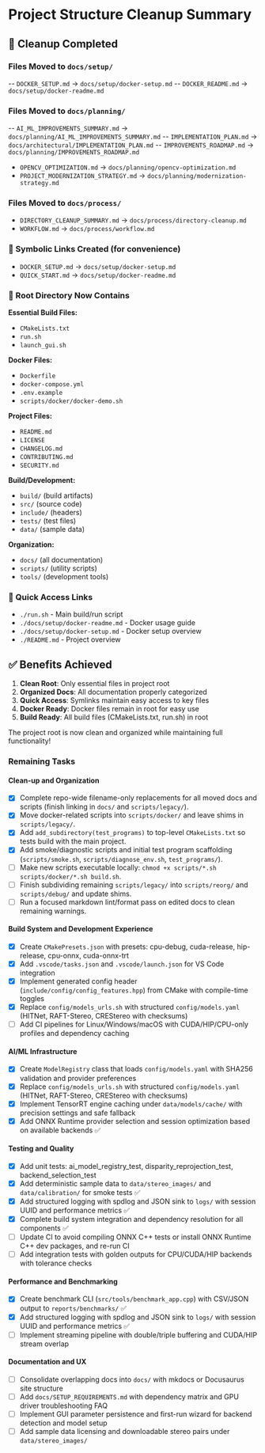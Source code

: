 # Project Structure Cleanup Summary

## 🎯 Cleanup Completed

### Files Moved to `docs/setup/`

-- `DOCKER_SETUP.md` → `docs/setup/docker-setup.md`
-- `DOCKER_README.md` → `docs/setup/docker-readme.md`

### Files Moved to `docs/planning/`

-- `AI_ML_IMPROVEMENTS_SUMMARY.md` → `docs/planning/AI_ML_IMPROVEMENTS_SUMMARY.md`
-- `IMPLEMENTATION_PLAN.md` → `docs/architectural/IMPLEMENTATION_PLAN.md`
-- `IMPROVEMENTS_ROADMAP.md` → `docs/planning/IMPROVEMENTS_ROADMAP.md`

- `OPENCV_OPTIMIZATION.md` → `docs/planning/opencv-optimization.md`
- `PROJECT_MODERNIZATION_STRATEGY.md` → `docs/planning/modernization-strategy.md`

### Files Moved to `docs/process/`

- `DIRECTORY_CLEANUP_SUMMARY.md` → `docs/process/directory-cleanup.md`
- `WORKFLOW.md` → `docs/process/workflow.md`

### 🔗 Symbolic Links Created (for convenience)

- `DOCKER_SETUP.md` → `docs/setup/docker-setup.md`
- `QUICK_START.md` → `docs/setup/docker-readme.md`

### 📁 Root Directory Now Contains

**Essential Build Files:**

- `CMakeLists.txt`
- `run.sh`
- `launch_gui.sh`

**Docker Files:**

- `Dockerfile`
- `docker-compose.yml`
- `.env.example`
- `scripts/docker/docker-demo.sh`

**Project Files:**

- `README.md`
- `LICENSE`
- `CHANGELOG.md`
- `CONTRIBUTING.md`
- `SECURITY.md`

**Build/Development:**

- `build/` (build artifacts)
- `src/` (source code)
- `include/` (headers)
- `tests/` (test files)
- `data/` (sample data)

**Organization:**

- `docs/` (all documentation)
- `scripts/` (utility scripts)
- `tools/` (development tools)

### 🚀 Quick Access Links

- `./run.sh` - Main build/run script
- `./docs/setup/docker-readme.md` - Docker usage guide
- `./docs/setup/docker-setup.md` - Docker setup overview
- `./README.md` - Project overview

## ✅ Benefits Achieved

1. **Clean Root**: Only essential files in project root
2. **Organized Docs**: All documentation properly categorized
3. **Quick Access**: Symlinks maintain easy access to key files
4. **Docker Ready**: Docker files remain in root for easy use
5. **Build Ready**: All build files (CMakeLists.txt, run.sh) in root

The project root is now clean and organized while maintaining full functionality!

### Remaining Tasks

#### Clean-up and Organization

- [x] Complete repo-wide filename-only replacements for all moved docs and scripts (finish linking in `docs/` and `scripts/legacy/`).
- [x] Move docker-related scripts into `scripts/docker/` and leave shims in `scripts/legacy/`.
- [x] Add `add_subdirectory(test_programs)` to top-level `CMakeLists.txt` so tests build with the main project.
- [x] Add smoke/diagnostic scripts and initial test program scaffolding (`scripts/smoke.sh`, `scripts/diagnose_env.sh`, `test_programs/`).
- [ ] Make new scripts executable locally: `chmod +x scripts/*.sh scripts/docker/*.sh build.sh`.
- [ ] Finish subdividing remaining `scripts/legacy/` into `scripts/reorg/` and `scripts/debug/` and update shims.
- [ ] Run a focused markdown lint/format pass on edited docs to clean remaining warnings.

#### Build System and Development Experience

- [x] Create `CMakePresets.json` with presets: cpu-debug, cuda-release, hip-release, cpu-onnx, cuda-onnx-trt
- [x] Add `.vscode/tasks.json` and `.vscode/launch.json` for VS Code integration
- [x] Implement generated config header (`include/config/config_features.hpp`) from CMake with compile-time toggles
- [x] Replace `config/models_urls.sh` with structured `config/models.yaml` (HITNet, RAFT-Stereo, CREStereo with checksums)
- [ ] Add CI pipelines for Linux/Windows/macOS with CUDA/HIP/CPU-only profiles and dependency caching

#### AI/ML Infrastructure

- [x] Create `ModelRegistry` class that loads `config/models.yaml` with SHA256 validation and provider preferences
- [x] Replace `config/models_urls.sh` with structured `config/models.yaml` (HITNet, RAFT-Stereo, CREStereo with checksums)
- [x] Implement TensorRT engine caching under `data/models/cache/` with precision settings and safe fallback
- [x] Add ONNX Runtime provider selection and session optimization based on available backends ✅

#### Testing and Quality

- [x] Add unit tests: ai_model_registry_test, disparity_reprojection_test, backend_selection_test
- [x] Add deterministic sample data to `data/stereo_images/` and `data/calibration/` for smoke tests ✅
- [x] Add structured logging with spdlog and JSON sink to `logs/` with session UUID and performance metrics ✅
- [x] Complete build system integration and dependency resolution for all components ✅
- [ ] Update CI to avoid compiling ONNX C++ tests or install ONNX Runtime C++ dev packages, and re-run CI
- [ ] Add integration tests with golden outputs for CPU/CUDA/HIP backends with tolerance checks

#### Performance and Benchmarking

- [x] Create benchmark CLI (`src/tools/benchmark_app.cpp`) with CSV/JSON output to `reports/benchmarks/` ✅
- [x] Add structured logging with spdlog and JSON sink to `logs/` with session UUID and performance metrics ✅
- [ ] Implement streaming pipeline with double/triple buffering and CUDA/HIP stream overlap

#### Documentation and UX

- [ ] Consolidate overlapping docs into `docs/` with mkdocs or Docusaurus site structure
- [ ] Add `docs/SETUP_REQUIREMENTS.md` with dependency matrix and GPU driver troubleshooting FAQ
- [ ] Implement GUI parameter persistence and first-run wizard for backend detection and model setup
- [ ] Add sample data licensing and downloadable stereo pairs under `data/stereo_images/`
